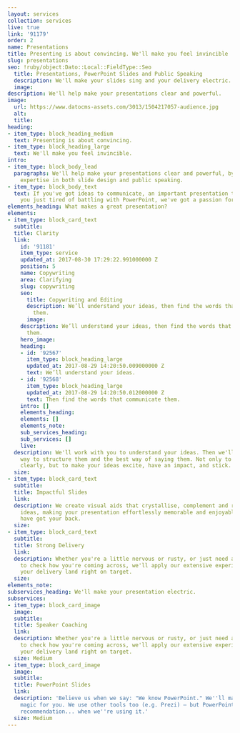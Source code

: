 ```yaml
---
layout: services
collection: services
live: true
link: '91179'
order: 2
name: Presentations
title: Presenting is about convincing. We'll make you feel invincible
slug: presentations
seo: !ruby/object:Dato::Local::FieldType::Seo
  title: Presentations, PowerPoint Slides and Public Speaking
  description: We'll make your slides sing and your delivery electric.
  image: 
description: We'll help make your presentations clear and powerful.
image:
  url: https://www.datocms-assets.com/3013/1504217057-audience.jpg
  alt: 
  title: 
heading:
- item_type: block_heading_medium
  text: Presenting is about convincing.
- item_type: block_heading_large
  text: We'll make you feel invincible.
intro:
- item_type: block_body_lead
  paragraphs: We'll help make your presentations clear and powerful, by applying our
    expertise in both slide design and public speaking.
- item_type: block_body_text
  text: If you've got ideas to communicate, an important presentation to give, or
    you just tired of battling with PowerPoint, we've got a passion for helping you.
elements_heading: What makes a great presentation?
elements:
- item_type: block_card_text
  subtitle: 
  title: Clarity
  link:
    id: '91181'
    item_type: service
    updated_at: 2017-08-30 17:29:22.991000000 Z
    position: 5
    name: Copywriting
    area: Clarifying
    slug: copywriting
    seo:
      title: Copywriting and Editing
      description: We’ll understand your ideas, then find the words that communicate
        them.
      image: 
    description: We’ll understand your ideas, then find the words that communicate
      them.
    hero_image: 
    heading:
    - id: '92567'
      item_type: block_heading_large
      updated_at: 2017-08-29 14:20:50.009000000 Z
      text: We’ll understand your ideas.
    - id: '92568'
      item_type: block_heading_large
      updated_at: 2017-08-29 14:20:50.012000000 Z
      text: Then find the words that communicate them.
    intro: []
    elements_heading: 
    elements: []
    elements_note: 
    sub_services_heading: 
    sub_services: []
    live: 
  description: We'll work with you to understand your ideas. Then we'll find the best
    way to structure them and the best way of saying them. Not only to communicate
    clearly, but to make your ideas excite, have an impact, and stick.
  size: 
- item_type: block_card_text
  subtitle: 
  title: Impactful Slides
  link: 
  description: We create visual aids that crystallise, complement and reinforce your
    ideas, making your presentation effortlessly memorable and enjoyable. Our slides
    have got your back.
  size: 
- item_type: block_card_text
  subtitle: 
  title: Strong Delivery
  link: 
  description: Whether you're a little nervous or rusty, or just need a sounding board
    to check how you're coming across, we'll apply our extensive experience to make
    your delivery land right on target.
  size: 
elements_note: 
subservices_heading: We'll make your presentation electric.
subservices:
- item_type: block_card_image
  image: 
  subtitle: 
  title: Speaker Coaching
  link: 
  description: Whether you're a little nervous or rusty, or just need a sounding board
    to check how you're coming across, we'll apply our extensive experience to make
    your delivery land right on target.
  size: Medium
- item_type: block_card_image
  image: 
  subtitle: 
  title: PowerPoint Slides
  link: 
  description: 'Believe us when we say: "We know PowerPoint." We''ll make it work
    magic for you. We use other tools too (e.g. Prezi) – but PowerPoint gets our strongest
    recommendation... when we''re using it.'
  size: Medium
---
```


